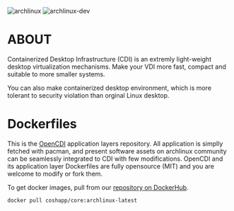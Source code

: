 ![archlinux](https://github.com/opencdi/cdi-docker-archlinux/workflows/archlinux/badge.svg)
![archlinux-dev](https://github.com/opencdi/cdi-docker-archlinux/workflows/archlinux-dev/badge.svg)

# ABOUT

Containerized Desktop Infrastructure (CDI) is an extremly light-weight desktop virtualization mechanisms. 
Make your VDI more fast, compact and suitable to more smaller systems.

You can also make containerized desktop environment, which is more tolerant to security violation than orginal Linux desktop.

# Dockerfiles

This is the [OpenCDI](https://github.com/opencdi/opencdi-scripts) application layers repository.
All application is simplly fetched with pacman, and present software assets on archlinux community can be seamlessly integrated to CDI with few modifications.
OpenCDI and its application layer Dockerfiles are fully opensource (MIT) and you are welcome to modify or fork them.

To get docker images, pull from our [repository on DockerHub](https://hub.docker.com/u/coshapp).

```
docker pull coshapp/core:archlinux-latest
```
